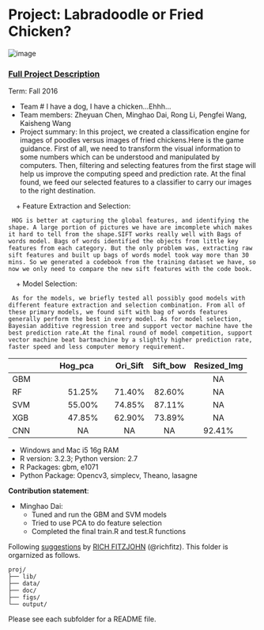 # Project: Labradoodle or Fried Chicken? 
![image](https://s-media-cache-ak0.pinimg.com/236x/6b/01/3c/6b013cd759c69d17ffd1b67b3c1fbbbf.jpg)
### [Full Project Description](doc/project3_desc.html)

Term: Fall 2016

+ Team # I have a dog, I have a chicken...Ehhh...
+ Team members:  Zheyuan Chen, Minghao Dai, Rong Li, Pengfei Wang, Kaisheng Wang
+ Project summary: In this project, we created a classification engine for images of poodles versus images of fried chickens.Here is the game guidance. First of all, we need to transform the visual information to some numbers which can be understood and manipulated by computers. Then, filtering and selecting features from the first stage will help us improve the computing speed and prediction rate. At the final found, we feed our selected features to a classifier to carry our images to the right destination.

     + Feature Extraction and Selection:
     
     HOG is better at capturing the global features, and identifying the shape. A large portion of pictures we have are imcomplete which makes it hard to tell from the shape.SIFT works really well with Bags of words model. Bags of words identified the objects from little key features from each category. But the only problem was, extracting raw sift features and built up bags of words model took way more than 30 mins. So we generated a codebook from the training dataset we have, so now we only need to compare the new sift features with the code book.

     + Model Selection:
     
     As for the models, we briefly tested all possibly good models with different feature extraction and selection combination. From all of these primary models, we found sift with bag of words features generally perform the best in every model. As for model selection, Bayesian additive regression tree and support vector machine have the best prediction rate.At the final round of model competition, support vector machine beat bartmachine by a slightly higher prediction rate, faster speed and less computer memory requirement.

 



|               | Hog_pca       | Ori_Sift      | Sift_bow     | Resized_Img  |
| ------------- |:-------------:|:-------------:|:------------:|:------------:|
| GBM           |               |               |              |	NA    |
| RF            |     51.25% 	| 71.40%       	|82.60%        |        NA    |
| SVM           |  55.00%       | 74.85%        |  87.11%      |	NA    |
| XGB           |   47.85%      | 62.90%     	| 73.89%       |        NA    |
| CNN           |       NA      |    NA     	|      NA      |      92.41%  |  


+ Windows and Mac i5 16g RAM
+ R version: 3.2.3; Python version: 2.7
+ R Packages: gbm, e1071
+ Python Package: Opencv3, simplecv, Theano, lasagne

	
**Contribution statement**: 
+ Minghao Dai:
   + Tuned and run the GBM and SVM models
   + Tried to use PCA to do feature selection
   + Completed the final train.R and test.R functions


Following [suggestions](http://nicercode.github.io/blog/2013-04-05-projects/) by [RICH FITZJOHN](http://nicercode.github.io/about/#Team) (@richfitz). This folder is orgarnized as follows.

```
proj/
├── lib/
├── data/
├── doc/
├── figs/
└── output/
```

Please see each subfolder for a README file.
